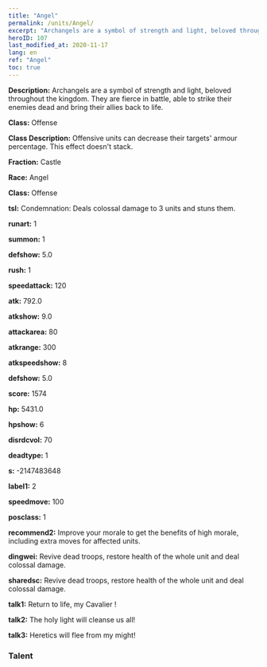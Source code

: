 ```yaml
---
title: "Angel"
permalink: /units/Angel/
excerpt: "Archangels are a symbol of strength and light, beloved throughout the kingdom. They are fierce in battle, able to strike their enemies dead and bring their allies back to life."
heroID: 107
last_modified_at: 2020-11-17
lang: en
ref: "Angel"
toc: true
---
```

 **Description:** Archangels are a symbol of strength and light, beloved throughout the kingdom. They are fierce in battle, able to strike their enemies dead and bring their allies back to life.

 **Class:** Offense

 **Class Description:** Offensive units can decrease their targets' armour percentage. This effect doesn't stack.

 **Fraction:** Castle

 **Race:** Angel

 **Class:** Offense

 **tsl:** Condemnation: Deals colossal damage to 3 units and stuns them.

 **runart:** 1

 **summon:** 1

 **defshow:** 5.0

 **rush:** 1

 **speedattack:** 120

 **atk:** 792.0

 **atkshow:** 9.0

 **attackarea:** 80

 **atkrange:** 300

 **atkspeedshow:** 8

 **defshow:** 5.0

 **score:** 1574

 **hp:** 5431.0

 **hpshow:** 6

 **disrdcvol:** 70

 **deadtype:** 1

 **s:** -2147483648

 **label1:** 2

 **speedmove:** 100

 **posclass:** 1

 **recommend2:** Improve your morale to get the benefits of high morale, including extra moves for affected units. 

 **dingwei:** Revive dead troops, restore health of the whole unit and deal colossal damage.

 **sharedsc:** Revive dead troops, restore health of the whole unit and deal colossal damage.

 **talk1:** Return to life, my Cavalier !

 **talk2:** The holy light will cleanse us all!

 **talk3:** Heretics will flee from my might!

### Talent
